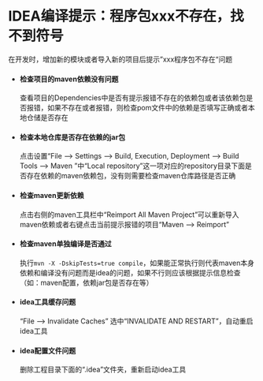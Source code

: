 # IDEA编译提示：程序包xxx不存在，找不到符号

在开发时，增加新的模块或者导入新的项目后提示”xxx程序包不存在“问题

- #### 检查项目的maven依赖没有问题

  查看项目的Dependencies中是否有提示报错不存在的依赖包或者该依赖包是否报错，如果不存在或者报错，则检查pom文件中的依赖是否填写正确或者本地仓储是否存在

- #### 检查本地仓库是否存在依赖的jar包

  点击设置“File --> Settings --> Build, Execution, Deployment --> Build Tools --> Maven ”中“Local repository”这一项对应的repository目录下面是否存在依赖的maven依赖包，没有则需要检查maven仓库路径是否正确

- #### 检查maven更新依赖

  点击右侧的maven工具栏中“Reimport All Maven Project”可以重新导入maven依赖或者右键点击当前提示报错的项目“Maven --> Reimport”

- #### 检查maven单独编译是否通过

  执行`mvn -X -DskipTests=true compile`，如果能正常执行则代表maven本身依赖和编译没有问题而是idea的问题，如果不行则应该根据提示信息检查（如：maven配置，依赖jar包是否存在等）

- #### idea工具缓存问题

  “File --> Invalidate Caches” 选中“INVALIDATE AND RESTART”，自动重启idea工具

- #### idea配置文件问题

  删除工程目录下面的“.idea”文件夹，重新启动idea工具